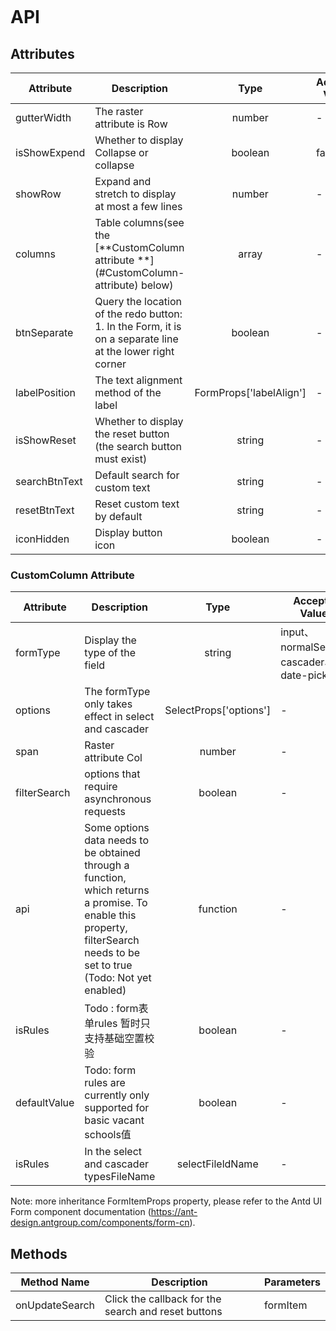 ```javascript

```

# API

## Attributes

| Attribute     | Description                                                                                               |          Type           | Accepted Values | Default |
| ------------- | --------------------------------------------------------------------------------------------------------- | :---------------------: | --------------- | :-----: |
| gutterWidth   | The raster attribute is Row                                                                               |         number          | -               |   24    |
| isShowExpend  | Whether to display Collapse or collapse                                                                   |         boolean         | false           |
| showRow       | Expand and stretch to display at most a few lines                                                         |         number          | -               |    -    |
| columns       | Table columns(see the [**CustomColumn attribute **](#CustomColumn- attribute) below)                      |          array          | -               |    -    |
| btnSeparate   | Query the location of the redo button: 1. In the Form, it is on a separate line at the lower right corner |         boolean         | -               |    -    |
| labelPosition | The text alignment method of the label                                                                    | FormProps['labelAlign'] | -               |
| isShowReset   | Whether to display the reset button (the search button must exist)                                        |         string          | -               |  true   |
| searchBtnText | Default search for custom text                                                                            |         string          | -               | search  |
| resetBtnText  | Reset custom text by default                                                                              |         string          | -               |  reset  |
| iconHidden    | Display button icon                                                                                       |         boolean         | -               |  true   |

### CustomColumn Attribute

| Attribute    | Description                                                                                                                                                               |          Type          | Accepted Values                            | Default |
| ------------ | ------------------------------------------------------------------------------------------------------------------------------------------------------------------------- | :--------------------: | ------------------------------------------ | :-----: |
| formType     | Display the type of the field                                                                                                                                             |         string         | input、normalSelect、cascader、date-picker |    -    |
| options      | The formType only takes effect in select and cascader                                                                                                                     | SelectProps['options'] | -                                          |    -    |
| span         | Raster attribute Col                                                                                                                                                      |         number         | -                                          |    6    |
| filterSearch | options that require asynchronous requests                                                                                                                                |        boolean         | -                                          |  false  |
| api          | Some options data needs to be obtained through a function, which returns a promise. To enable this property, filterSearch needs to be set to true (Todo: Not yet enabled) |        function        | -                                          |    -    |
| isRules      | Todo : form表单rules 暂时只支持基础空置校验                                                                                                                               |        boolean         | -                                          |  false  |
| defaultValue | Todo: form rules are currently only supported for basic vacant schools值                                                                                                  |        boolean         | -                                          |    -    |
| isRules      | In the select and cascader typesFileName                                                                                                                                  |    selectFileldName    | -                                          |    -    |

Note: more inheritance FormItemProps property, please refer to the Antd UI Form component documentation (https://ant-design.antgroup.com/components/form-cn).

## Methods

| Method Name    | Description                                         | Parameters |
| -------------- | --------------------------------------------------- | ---------- |
| onUpdateSearch | Click the callback for the search and reset buttons | formItem   |
